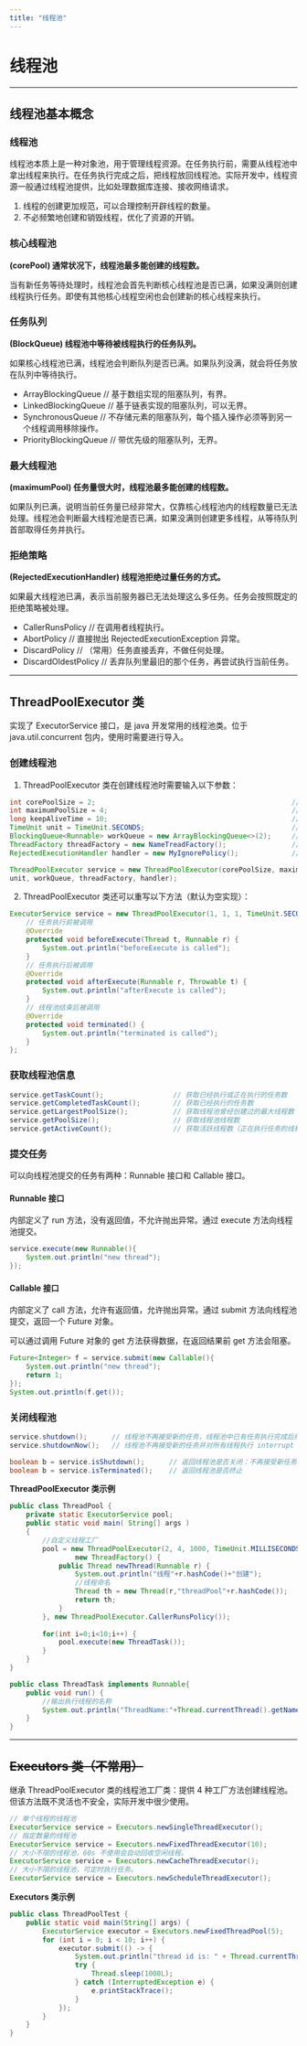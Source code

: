 ```yaml
---
title: "线程池"
---
```


# 线程池

---

## 线程池基本概念

### 线程池

线程池本质上是一种对象池，用于管理线程资源。在任务执行前，需要从线程池中拿出线程来执行。在任务执行完成之后，把线程放回线程池。实际开发中，线程资源一般通过线程池提供，比如处理数据库连接、接收网络请求。
 
1. 线程的创建更加规范，可以合理控制开辟线程的数量。
2. 不必频繁地创建和销毁线程，优化了资源的开销。

### 核心线程池 

**(corePool) 通常状况下，线程池最多能创建的线程数。**

当有新任务等待处理时，线程池会首先判断核心线程池是否已满，如果没满则创建线程执行任务。即使有其他核心线程空闲也会创建新的核心线程来执行。

### 任务队列

**(BlockQueue) 线程池中等待被线程执行的任务队列。**

如果核心线程池已满，线程池会判断队列是否已满。如果队列没满，就会将任务放在队列中等待执行。

- ArrayBlockingQueue // 基于数组实现的阻塞队列，有界。
- LinkedBlockingQueue // 基于链表实现的阻塞队列，可以无界。
- SynchronousQueue // 不存储元素的阻塞队列，每个插入操作必须等到另一个线程调用移除操作。
- PriorityBlockingQueue // 带优先级的阻塞队列，无界。


### 最大线程池 

**(maximumPool) 任务量很大时，线程池最多能创建的线程数。**

如果队列已满，说明当前任务量已经非常大，仅靠核心线程池内的线程数量已无法处理。线程池会判断最大线程池是否已满，如果没满则创建更多线程，从等待队列首部取得任务并执行。

### 拒绝策略  

**(RejectedExecutionHandler) 线程池拒绝过量任务的方式。**

如果最大线程池已满，表示当前服务器已无法处理这么多任务。任务会按照既定的拒绝策略被处理。

- CallerRunsPolicy // 在调用者线程执行。
- AbortPolicy // 直接抛出 RejectedExecutionException 异常。
- DiscardPolicy // （常用）任务直接丢弃，不做任何处理。
- DiscardOldestPolicy // 丢弃队列里最旧的那个任务，再尝试执行当前任务。


---

## ThreadPoolExecutor 类

实现了 ExecutorService 接口，是 java 开发常用的线程池类。位于 java.util.concurrent 包内，使用时需要进行导入。

### 创建线程池

1. ThreadPoolExecutor 类在创建线程池时需要输入以下参数：

```java
int corePoolSize = 2;                                                // 核心线程池大小
int maximumPoolSize = 4;                                             // 最大线程池大小
long keepAliveTime = 10;                                             // 空闲线程多久被销毁，0 表示永远不会
TimeUnit unit = TimeUnit.SECONDS;                                    // keepAliveTime 的单位
BlockingQueue<Runnable> workQueue = new ArrayBlockingQueue<>(2);     // 任务队列
ThreadFactory threadFactory = new NameTreadFactory();                // 线程工厂接口，一般默认。
RejectedExecutionHandler handler = new MyIgnorePolicy();             // 拒绝策略，一般默认。

ThreadPoolExecutor service = new ThreadPoolExecutor(corePoolSize, maximumPoolSize, keepAliveTime, 
unit, workQueue, threadFactory, handler);
```

2. ThreadPoolExecutor 类还可以重写以下方法（默认为空实现）：

```java
ExecutorService service = new ThreadPoolExecutor(1, 1, 1, TimeUnit.SECONDS, new ArrayBlockingQueue<>(1)) {
    // 任务执行前被调用
    @Override 
    protected void beforeExecute(Thread t, Runnable r) {
        System.out.println("beforeExecute is called");
    }
    // 任务执行后被调用
    @Override 
    protected void afterExecute(Runnable r, Throwable t) {
        System.out.println("afterExecute is called");
    }
    // 线程池结束后被调用
    @Override
    protected void terminated() {
        System.out.println("terminated is called");
    }
};
```

### 获取线程池信息

```java
service.getTaskCount();                 // 获取已经执行或正在执行的任务数
service.getCompletedTaskCount();        // 获取已经执行的任务数
service.getLargestPoolSize();           // 获取线程池曾经创建过的最大线程数
service.getPoolSize();                  // 获取线程池线程数
service.getActiveCount();               // 获取活跃线程数（正在执行任务的线程数）
```

### 提交任务

可以向线程池提交的任务有两种：Runnable 接口和 Callable 接口。

#### Runnable 接口

内部定义了 run 方法，没有返回值，不允许抛出异常。通过 execute 方法向线程池提交。

```java
service.execute(new Runnable(){             
    System.out.println("new thread");
});
```

#### Callable 接口

内部定义了 call 方法，允许有返回值，允许抛出异常。通过 submit 方法向线程池提交，返回一个 Future 对象。

可以通过调用 Future 对象的 get 方法获得数据，在返回结果前 get 方法会阻塞。

```java
Future<Integer> f = service.submit(new Callable(){            
    System.out.println("new thread");
    return 1;
});
System.out.println(f.get());
```

### 关闭线程池

```java
service.shutdown();      // 线程池不再接受新的任务，线程池中已有任务执行完成后终止。
service.shutdownNow();   // 线程池不再接受新的任务并对所有线程执行 interrupt 操作，清空队列并终止。

boolean b = service.isShutdown();      // 返回线程池是否关闭：不再接受新任务。
boolean b = service.isTerminated();    // 返回线程池是否终止
```

**ThreadPoolExecutor 类示例**

```java
public class ThreadPool {
    private static ExecutorService pool;
    public static void main( String[] args )
    {
        //自定义线程工厂
        pool = new ThreadPoolExecutor(2, 4, 1000, TimeUnit.MILLISECONDS, new ArrayBlockingQueue<Runnable>(5),
                new ThreadFactory() {
            public Thread newThread(Runnable r) {
                System.out.println("线程"+r.hashCode()+"创建");
                //线程命名
                Thread th = new Thread(r,"threadPool"+r.hashCode());
                return th;
            }
        }, new ThreadPoolExecutor.CallerRunsPolicy());
          
        for(int i=0;i<10;i++) {
            pool.execute(new ThreadTask());
        }    
    }
}

public class ThreadTask implements Runnable{    
    public void run() {
        //输出执行线程的名称
        System.out.println("ThreadName:"+Thread.currentThread().getName());
    }
}
```

---

## ~~Executors 类（不常用）~~

继承 ThreadPoolExecutor 类的线程池工厂类：提供 4 种工厂方法创建线程池。但该方法既不灵活也不安全，实际开发中很少使用。

```java
// 单个线程的线程池
ExecutorService service = Executors.newSingleThreadExecutor();
// 指定数量的线程池
ExecutorService service = Executors.newFixedThreadExecutor(10); 
// 大小不限的线程池，60s 不使用会自动回收空闲线程。
ExecutorService service = Executors.newCacheThreadExecutor();
// 大小不限的线程池，可定时执行任务。
ExecutorService service = Executors.newScheduleThreadExecutor();
```

**Executors 类示例**

```java
public class ThreadPoolTest {
    public static void main(String[] args) {
        ExecutorService executor = Executors.newFixedThreadPool(5);
        for (int i = 0; i < 10; i++) {
            executor.submit(() -> {
                System.out.println("thread id is: " + Thread.currentThread().getId());
                try {
                    Thread.sleep(1000L);
                } catch (InterruptedException e) {
                    e.printStackTrace();
                }
            });
        }
    }
}
```


